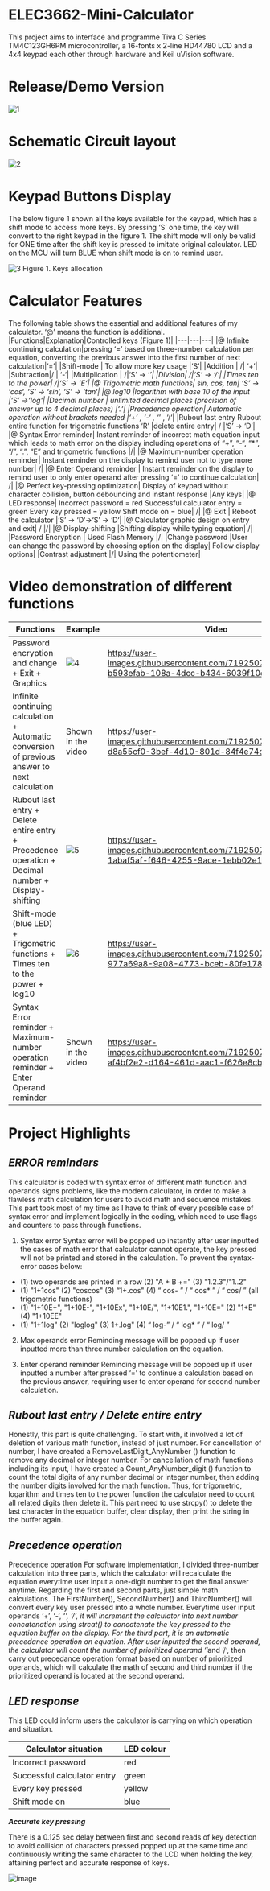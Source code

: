 # ELEC3662-Mini-Calculator
This project aims to interface and programme Tiva C Series TM4C123GH6PM microcontroller, a 16-fonts x 2-line HD44780 LCD and a 4x4 keypad each other through hardware and Keil uVision software.

# Release/Demo Version
![1](https://user-images.githubusercontent.com/71925079/149642361-37fab73e-3462-448b-bcc9-a65f1b99e757.jpg)

# Schematic Circuit layout
![2](https://user-images.githubusercontent.com/71925079/149642376-ad086739-160f-4fb2-a020-5ed3df4656d0.png)

# Keypad Buttons Display
The below figure 1 shown all the keys available for the keypad, which has a shift mode to access more keys. By pressing ‘S’ one time, the key will convert to the right keypad in the figure 1. The shift mode will only be valid for ONE time after the shift key is pressed to imitate original calculator. LED on the MCU will turn BLUE when shift mode is on to remind user.

![3](https://user-images.githubusercontent.com/71925079/149642391-ba1d701f-9d5f-41ec-b93a-f95fa6aea357.png)
Figure 1. Keys allocation

# Calculator Features
The following table shows the essential and additional features of my calculator.
‘@’ means the function is additional.
|Functions|Explanation|Controlled keys (Figure 1)|
|---|---|---|
|@ Infinite continuing calculation|pressing ‘=’ based on three-number calculation per equation, converting the previous answer into the first number of next calculation|‘=’|
|Shift-mode |	To allow more key usage	|‘S’|
|Addition	| /|	‘+’|
|Subtraction|/ |	‘-‘|
|Multiplication	|	/|‘S’ -> ‘*’|
|Division|	/|‘S’ -> ‘/‘|
|Times ten to the power|	/|‘S’ -> ‘E‘|
|@ Trigometric math functions|	sin, cos, tan|	‘S’ -> ‘cos‘, ‘S’ -> ‘sin‘, ‘S’ -> ‘tan‘|
|@ log10	|logarithm with base 10 of the input	|‘S’ ->‘log‘|
|Decimal number |	unlimited decimal places (precision of answer up to 4 decimal places)	|‘.‘|
|Precedence operation|	Automatic operation without brackets needed	|‘+’ , ‘-‘ , ‘*’ , ‘/‘|
|Rubout last entry	Rubout entire function for trigometric functions	‘R’
|delete entire entry|	/	|‘S’ -> ‘D‘|
|@ Syntax Error reminder|	Instant reminder of incorrect math equation input which leads to math error on the display including operations of “+”, “-“, “*”, “/”, “.”, “E” and trigometric functions	|/|
|@ Maximum-number operation reminder|	Instant reminder on the display to remind user not to type more number|	/|
|@ Enter Operand reminder |	Instant reminder on the display to remind user to only enter operand after pressing ‘=’ to continue calculation|	/|
|@ Perfect key-pressing optimization|	Display of keypad without character collision, button debouncing and instant response	|Any keys|
|@ LED response|	Incorrect password = red Successful calculator entry = green Every key pressed = yellow Shift mode on = blue|	/|
|@ Exit |	Reboot the calculator	|‘S’ -> ‘D‘->‘S’ -> ‘D‘|
|@ Calculator graphic design on entry and exit|	/	|/|
|@ Display-shifting	|Shifting display while typing equation|	/|
|Password Encryption |	Used Flash Memory	|/|
|Change password	|User can change the password by choosing option on the display|	Follow display options|
|Contrast adjustment	|/|	Using the potentiometer|

# Video demonstration of different functions
|Functions|Example|Video|
|---|---|---|
|Password encryption and change + Exit + Graphics| ![4](https://user-images.githubusercontent.com/71925079/149642827-e88787f4-3cbf-42bc-ae86-6a3cc848b1d6.jpg)|https://user-images.githubusercontent.com/71925079/149642888-b593efab-108a-4dcc-b434-6039f10c471b.mp4
|Infinite continuing calculation + Automatic conversion of previous answer to next calculation|Shown in the video|https://user-images.githubusercontent.com/71925079/149642881-d8a55cf0-3bef-4d10-801d-84f4e74c7443.mp4
|Rubout last entry + Delete entire entry + Precedence operation + Decimal number + Display-shifting|![5](https://user-images.githubusercontent.com/71925079/149642861-7621103f-4fdc-42fb-8f2d-d5227b6b5d54.jpg)|https://user-images.githubusercontent.com/71925079/149642901-1abaf5af-f646-4255-9ace-1ebb02e1d4ff.mp4
|Shift-mode (blue LED) + Trigometric functions + Times ten to the power + log10|![6](https://user-images.githubusercontent.com/71925079/149642866-9625fc7a-2aea-4bc4-b824-4c4d58342f84.jpg)|https://user-images.githubusercontent.com/71925079/149642917-977a69a8-9a08-4773-bceb-80fe17895a44.mp4
|Syntax Error reminder + Maximum-number operation reminder + Enter Operand reminder|Shown in the video|https://user-images.githubusercontent.com/71925079/149642923-af4bf2e2-d164-461d-aac1-f626e8cb0227.mp4

# Project Highlights
## ***ERROR reminders***

This calculator is coded with syntax error of different math function and operands signs problems, like the modern calculator, in order to make a flawless math calculation for users to avoid math and sequence mistakes. This part took most of my time as I have to think of every possible case of syntax error and implement logically in the coding, which need to use flags and counters to pass through functions.

1.	Syntax error
Syntax error will be popped up instantly after user inputted the cases of math error that calculator cannot operate, the key pressed will not be printed and stored in the calculation.
To prevent the syntax-error cases below:
-	(1) two operands are printed in a row (2) "A + B +=" (3) "1.2.3"/"1..2"
-	(1) "1+1cos" (2) "coscos" (3) “1+.cos" (4) “ cos- ” / “ cos* ” / “ cos/ ” (all trigometric functions)
-	(1) "1+10E+", "1+10E-", "1+10Ex", "1+10E/", "1+10E1.", "1+10E=" (2) "1+E" (4) "1+10EE"
-	(1) "1+1log" (2) "loglog" (3) 1+.log" (4) “ log-” / “ log* ” / “ log/ ”

2.	Max operands error
Reminding message will be popped up if user inputted more than three number calculation on the equation.

3.	Enter operand reminder
Reminding message will be popped up if user inputted a number after pressed ‘=’ to continue a calculation based on the previous answer, requiring user to enter operand for second number calculation.

## ***Rubout last entry / Delete entire entry***

Honestly, this part is quite challenging. To start with, it involved a lot of deletion of various math function, instead of just number. For cancellation of number, I have created a RemoveLastDigit_AnyNumber () function to remove any decimal or integer number. For cancellation of math functions including its input, I have created a Count_AnyNumber_digit () function to count the total digits of any number decimal or integer number, then adding the number digits involved for the math function. Thus, for trigometric, logarithm and times ten to the power function the calculator need to count all related digits then delete it. This part need to use strcpy() to delete the last character in the equation buffer, clear display, then print the string in the buffer again.

## ***Precedence operation***

Precedence operation
For software implementation, I divided three-number calculation into three parts, which the calculator will recalculate the equation everytime user input a one-digit number to get the final answer anytime. Regarding the first and second parts, just simple math calculations. The FirstNumber(), SecondNumber() and ThirdNumber() will convert every key user pressed into a whole number. Everytime user input operands ‘+’, ‘-‘, ‘*’, ‘/‘, it will increment the calculator into next number concatenation using strcat() to concatenate the key pressed to the equation buffer on the display.
For the third part, it is an automatic precedance operation on equation. After user inputted the second operand, the calculator will count the number of prioritized operand ‘*’and ‘/‘, then carry out precedance operation format based on number of prioritized operands, which will calculate the math of second and third number if the prioritized operand is located at the second operand.

## ***LED response***

This LED could inform users the calculator is carrying on which operation and situation. 

|Calculator situation|LED colour|
|---|---|
|Incorrect password|	red|
|Successful calculator entry|	green|
|Every key pressed	|yellow|
|Shift mode on|	blue|

***Accurate key pressing***

There is a 0.125 sec delay between first and second reads of key detection to avoid collision of characters pressed popped up at the same time and continuously writing the same character to the LCD when holding the key, attaining perfect and accurate response of keys.

![image](https://user-images.githubusercontent.com/71925079/149768825-180395bb-503e-4dbe-8ec9-033f3abb5ca0.png)








